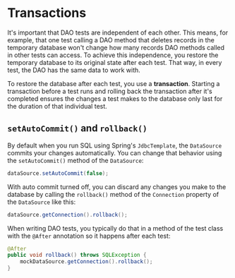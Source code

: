 # Transactions

It's important that DAO tests are independent of each other. This means, for example, that one test calling a DAO method that deletes records in the temporary database won't change how many records DAO methods called in other tests can access. To achieve this independence, you restore the temporary database to its original state after each test. That way, in every test, the DAO has the same data to work with.

To restore the database after each test, you use a **transaction**. Starting a transaction before a test runs and rolling back the transaction after it's completed ensures the changes a test makes to the database only last for the duration of that individual test.

## `setAutoCommit()` and `rollback()`

By default when you run SQL using Spring's `JdbcTemplate`, the `DataSource` commits your changes automatically. You can change that behavior using the `setAutoCommit()` method of the `DataSource`:

```java
dataSource.setAutoCommit(false);
```

With auto commit turned off, you can discard any changes you make to the database by calling the `rollback()` method of the `Connection` property of the `DataSource` like this:

```java
dataSource.getConnection().rollback();
```

When writing DAO tests, you typically do that in a method of the test class with the `@After` annotation so it happens after each test:

```java
@After
public void rollback() throws SQLException {
    mockDataSource.getConnection().rollback();
}
```